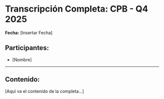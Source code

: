 # Transcripción Completa: CPB - Q4 2025

**Fecha:** [Insertar Fecha]

## Participantes:
* [Nombre]

---

## Contenido:

[Aquí va el contenido de la completa...]